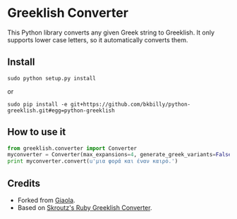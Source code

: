 # Greeklish Converter
This Python library converts any given Greek string to Greeklish. It only supports lower case letters, so it automatically converts them.

## Install
```sudo python setup.py install```

or

```sudo pip install -e git+https://github.com/bkbilly/python-greeklish.git#egg=python-greeklish```

## How to use it
```python
from greeklish.converter import Converter
myconverter = Converter(max_expansions=4, generate_greek_variants=False)
print myconverter.convert(u'μια φορά και έναν καιρό.')
```

## Credits
 * Forked from [Giaola](https://github.com/Giaola/python-greeklish).
 * Based on [Skroutz's Ruby Greeklish Converter](https://github.com/skroutz/greeklish).
